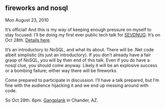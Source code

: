 
fireworks and nosql
-------------------

Mon August 23, 2010

It’s official! And this is my way of keeping enough pressure on myself
to stay focused. I’ll be doing my first ever public tech talk for
[SEVDNUG](http://twitter.com/sevdnug). It’s on Oct 28th. [Details
here](http://sevdnug.org/events/meetings/SEVDNUG_October_2010_Meeting.aspx).

It’s an introductory to NoSQL, and what its about. There will be .Net
code albeit simplistic (its just an introductory). If you don’t already
have a fair grasp of NoSQL, you will by then end of this talk. Even if
you do have a nosql clue, you should come anyway. Likely it will be an
explosive success or a bombing failure; either way there will be
fireworks.

Come prepared to participate in discussion. I’ll have a talk prepared,
but I’m fine with the audience hijacking it and we end up messing around
with code.

So Oct 28th. 6pm. [Gangplank](http://gangplankhq.com) in Chander, AZ.
